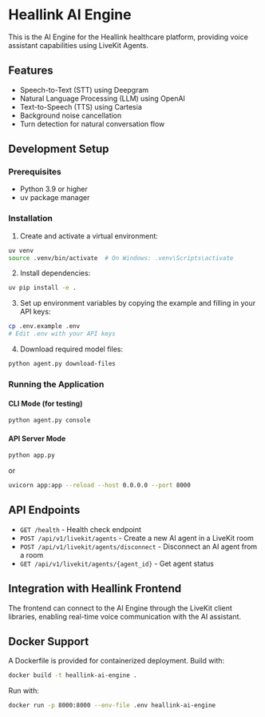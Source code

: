 # Heallink AI Engine

This is the AI Engine for the Heallink healthcare platform, providing voice assistant capabilities using LiveKit Agents.

## Features

- Speech-to-Text (STT) using Deepgram
- Natural Language Processing (LLM) using OpenAI
- Text-to-Speech (TTS) using Cartesia
- Background noise cancellation
- Turn detection for natural conversation flow

## Development Setup

### Prerequisites

- Python 3.9 or higher
- uv package manager

### Installation

1. Create and activate a virtual environment:

```bash
uv venv
source .venv/bin/activate  # On Windows: .venv\Scripts\activate
```

2. Install dependencies:

```bash
uv pip install -e .
```

3. Set up environment variables by copying the example and filling in your API keys:

```bash
cp .env.example .env
# Edit .env with your API keys
```

4. Download required model files:

```bash
python agent.py download-files
```

### Running the Application

#### CLI Mode (for testing)

```bash
python agent.py console
```

#### API Server Mode

```bash
python app.py
```

or

```bash
uvicorn app:app --reload --host 0.0.0.0 --port 8000
```

## API Endpoints

- `GET /health` - Health check endpoint
- `POST /api/v1/livekit/agents` - Create a new AI agent in a LiveKit room
- `POST /api/v1/livekit/agents/disconnect` - Disconnect an AI agent from a room
- `GET /api/v1/livekit/agents/{agent_id}` - Get agent status

## Integration with Heallink Frontend

The frontend can connect to the AI Engine through the LiveKit client libraries, enabling real-time voice communication with the AI assistant.

## Docker Support

A Dockerfile is provided for containerized deployment. Build with:

```bash
docker build -t heallink-ai-engine .
```

Run with:

```bash
docker run -p 8000:8000 --env-file .env heallink-ai-engine
```